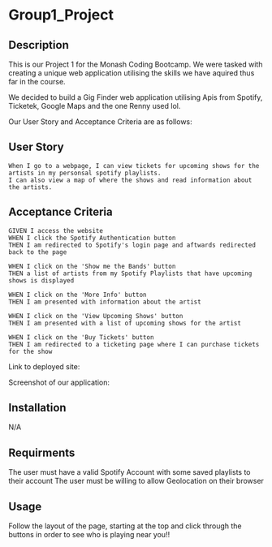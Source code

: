 # Group1_Project

## Description

This is our Project 1 for the Monash Coding Bootcamp. We were tasked with creating a unique 
web application utilising the skills we have aquired thus far in the course.

We decided to build a Gig Finder web application utilising Apis from Spotify,
Ticketek, Google Maps and the one Renny used lol.

Our User Story and Acceptance Criteria are as follows:


## User Story

```
When I go to a webpage, I can view tickets for upcoming shows for the artists in my personsal spotify playlists.
I can also view a map of where the shows and read information about the artists.
```

## Acceptance Criteria

```
GIVEN I access the website
WHEN I click the Spotify Authentication button
THEN I am redirected to Spotify's login page and aftwards redirected back to the page

WHEN I click on the 'Show me the Bands' button
THEN a list of artists from my Spotify Playlists that have upcoming shows is displayed

WHEN I click on the 'More Info' button
THEN I am presented with information about the artist

WHEN I click on the 'View Upcoming Shows' button
THEN I am presented with a list of upcoming shows for the artist

WHEN I click on the 'Buy Tickets' button
THEN I am redirected to a ticketing page where I can purchase tickets for the show
```

Link to deployed site: 

Screenshot of our application:


## Installation

N/A

## Requirments

The user must have a valid Spotify Account with some saved playlists to their account
The user must be willing to allow Geolocation on their browser

## Usage

Follow the layout of the page, starting at the top and click through the buttons in order to see who is playing near you!!
